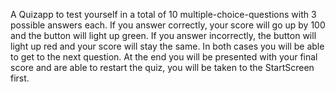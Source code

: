  A Quizapp to test yourself in a total of 10 multiple-choice-questions with 3 possible answers each. If you answer correctly, your score will go up by 100 and the button will
 light up green. If you answer incorrectly, the button will light up red and your score will stay the same. In both cases you will be able to get to the next question. At the end
 you will be presented with your final score and are able to restart the quiz, you will be taken to the StartScreen first.
